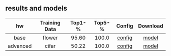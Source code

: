 ## results and models   

|      hw       | Training Data |   Top1-%  |   Top5-%  |                             Config                         |                                                              Download                                                                |
| :-----------: | :-----------: | :-------: |  :------: | :---------------------------------------------------------:|:-----------------------------------------------------------------------------------------------------------------------------------: |
|     base      |     flower    |   95.60   |   100.0   |      [config](base/config/resnet50_8xb32_flower.py)     |[model](https://github.com/54wb/Openmmlab_Camp/releases/download/hw01_base/epoch_100.pth)                                                                |
|    advanced   |     cifar     |   50.22   |   100.0   |[config](advanced/config/efficientnet-b7_b128_cifar10.py)|[model](https://github.com/54wb/Openmmlab_Camp/releases/download/hw01_advanced/epoch_120.pth) |
     
